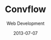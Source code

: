 ---
title: Convflow
subtitle: Web Development
layout: default
modal-id: 2
date: 2013-07-07
img: Convflow-Enterprise-problem-solver.png
thumbnail: Convflow-Enterprise-problem-solver-thumbnail.png
alt: Conflow.com Screenshot
project-date: July 2013
client: Hatchcube
client-url: http://www.hatchcube.com
category: Web Development
description: A web application for Enterprise Problem solving and brainstorming. 

---